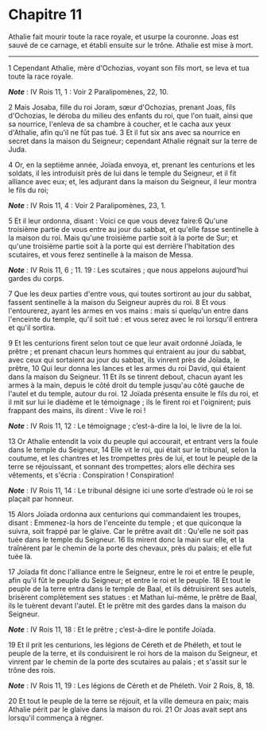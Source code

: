 # Chapitre 11

Athalie fait mourir toute la race royale, et usurpe la couronne.
Joas est sauvé de ce carnage, et établi ensuite sur le trône.
Athalie est mise à mort.

***

1 Cependant Athalie, mère d'Ochozias, voyant son fils mort, se leva et tua toute la race royale.

***Note*** :  IV Rois 11, 1 : Voir 2 Paralipomènes, 22, 10.

2 Mais Josaba, fille du roi Joram, sœur d'Ochozias, prenant Joas, fils d'Ochozias, le déroba du milieu des enfants du roi, que l'on tuait, ainsi que sa nourrice, l'enleva de sa chambre à coucher, et le cacha aux yeux d'Athalie, afin qu'il ne fût pas tué. 3 Et il fut six ans avec sa nourrice en secret dans la maison du Seigneur; cependant Athalie régnait sur la terre de Juda.


4 Or, en la septième année, Joïada envoya, et, prenant les centurions et les soldats, il les introduisit près de lui dans le temple du Seigneur, et il fit alliance avec eux; et, les adjurant dans la maison du Seigneur, il leur montra le fils du roi;

***Note*** :  IV Rois 11, 4 : Voir 2 Paralipomènes, 23, 1.

5 Et il leur ordonna, disant : Voici ce que vous devez faire:6 Qu'une troisième partie de vous entre au jour du sabbat, et qu'elle fasse sentinelle à la maison du roi. Mais qu'une troisième partie soit à la porte de Sur; et qu'une troisième partie soit à la porte qui est derrière l'habitation des scutaires, et vous ferez sentinelle à la maison de Messa.

***Note*** :  IV Rois 11, 6 ; 11. 19 : Les scutaires ; que nous appelons aujourd’hui gardes du corps.

7 Que les deux parties d'entre vous, qui toutes sortiront au jour du sabbat, fassent sentinelle à la maison du Seigneur auprès du roi. 8 Et vous l'entourerez, ayant les armes en vos mains : mais si quelqu'un entre dans l'enceinte du temple, qu'il soit tué : et vous serez avec le roi lorsqu'il entrera et qu'il sortira.


9 Et les centurions firent selon tout ce que leur avait ordonné Joïada, le prêtre ; et prenant chacun leurs hommes qui entraient au jour du sabbat, avec ceux qui sortaient au jour du sabbat, ils vinrent près de Joïada, le prêtre, 10 Qui leur donna les lances et les armes du roi David, qui étaient dans la maison du Seigneur. 11 Et ils se tinrent debout, chacun ayant les armes à la main, depuis le côté droit du temple jusqu'au côté gauche de l'autel et du temple, autour du roi. 12 Joïada présenta ensuite le fils du roi, et il mit sur lui le diadème et le témoignage ; ils le firent roi et l'oignirent; puis frappant des mains, ils dirent : Vive le roi !

***Note*** :  IV Rois 11, 12 : Le témoignage ; c’est-à-dire la loi, le livre de la loi.


13 Or Athalie entendit la voix du peuple qui accourait, et entrant vers la foule dans le temple du Seigneur, 14 Elle vit le roi, qui était sur le tribunal, selon la coutume, et les chantres et les trompettes près de lui, et tout le peuple de la terre se réjouissant, et sonnant des trompettes; alors elle déchira ses vêtements, et s'écria : Conspiration ! Conspiration!

***Note*** :  IV Rois 11, 14 : Le tribunal désigne ici une sorte d’estrade où le roi se plaçait par honneur.

15 Alors Joïada ordonna aux centurions qui commandaient les troupes, disant : Emmenez-la hors de l'enceinte du temple ; et que quiconque la suivra, soit frappé par le glaive. Car le prêtre avait dit : Qu'elle ne soit pas tuée dans le temple du Seigneur. 16 Ils mirent donc la main sur elle, et la traînèrent par le chemin de la porte des chevaux, près du palais; et elle fut tuée là.


17 Joïada fit donc l'alliance entre le Seigneur, entre le roi et entre le peuple, afin qu'il fût le peuple du Seigneur; et entre le roi et le peuple. 18 Et tout le peuple de la terre entra dans le temple de Baal, et ils détruisirent ses autels, brisèrent complètement ses statues : et Mathan lui-même, le prêtre de Baal, ils le tuèrent devant l'autel. Et le prêtre mit des gardes dans la maison du Seigneur.

***Note*** :  IV Rois 11, 18 : Et le prêtre ; c’est-à-dire le pontife Joïada.

19 Et il prit les centurions, les légions de Céreth et de Phéleth, et tout le peuple de la terre, et ils conduisirent le roi hors de la maison du Seigneur, et vinrent par le chemin de la porte des scutaires au palais ; et s'assit sur le trône des rois.

***Note*** :  IV Rois 11, 19 : Les légions de Céreth et de Phéleth. Voir 2 Rois, 8, 18.

20 Et tout le peuple de la terre se réjouit, et la ville demeura en paix; mais Athalie périt par le glaive dans la maison du roi. 21 Or Joas avait sept ans lorsqu'il commença à régner.

